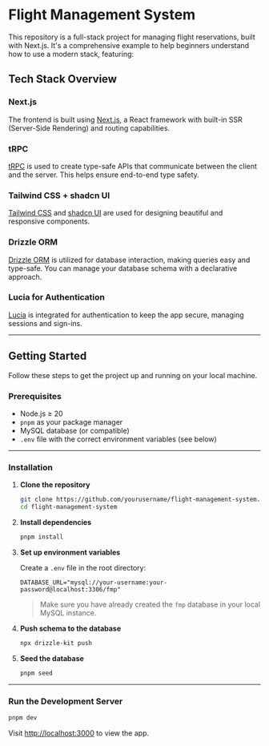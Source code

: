 # Flight Management System

This repository is a full-stack project for managing flight reservations, built with Next.js. It's a comprehensive example to help beginners understand how to use a modern stack, featuring:

## Tech Stack Overview

### Next.js

The frontend is built using [Next.js](https://nextjs.org/), a React framework with built-in SSR (Server-Side Rendering) and routing capabilities.

### tRPC

[tRPC](https://trpc.io/) is used to create type-safe APIs that communicate between the client and the server. This helps ensure end-to-end type safety.

### Tailwind CSS + shadcn UI

[Tailwind CSS](https://tailwindcss.com/) and [shadcn UI](https://shadcn.dev/) are used for designing beautiful and responsive components.

### Drizzle ORM

[Drizzle ORM](https://drizzle.team) is utilized for database interaction, making queries easy and type-safe. You can manage your database schema with a declarative approach.

### Lucia for Authentication

[Lucia](https://lucia-auth.com) is integrated for authentication to keep the app secure, managing sessions and sign-ins.

---
## Getting Started

Follow these steps to get the project up and running on your local machine.

### Prerequisites

- Node.js ≥ 20
- `pnpm` as your package manager
- MySQL database (or compatible)
- `.env` file with the correct environment variables (see below)

---

### Installation

1. **Clone the repository**

   ```bash
   git clone https://github.com/yourusername/flight-management-system.git
   cd flight-management-system
   ```

2. **Install dependencies**

   ```bash
   pnpm install
   ```

3. **Set up environment variables**

   Create a `.env` file in the root directory:

   ```env
   DATABASE_URL="mysql://your-username:your-password@localhost:3306/fmp"
   ```

   > Make sure you have already created the `fmp` database in your local MySQL instance.

4. **Push schema to the database**

   ```bash
   npx drizzle-kit push
   ```

5. **Seed the database**

   ```bash
   pnpm seed
   ```

---

### Run the Development Server

```bash
pnpm dev
```

Visit [http://localhost:3000](http://localhost:3000) to view the app.
